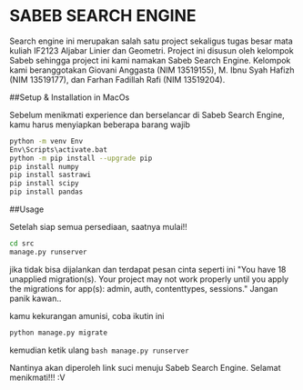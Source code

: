 # SABEB SEARCH ENGINE

Search engine ini merupakan salah satu project sekaligus tugas besar mata kuliah IF2123 Aljabar Linier dan Geometri. Project ini disusun oleh kelompok Sabeb sehingga project ini kami namakan Sabeb Search Engine. Kelompok kami beranggotakan Giovani Anggasta (NIM 13519155), M. Ibnu Syah Hafizh (NIM 13519177), dan Farhan Fadillah Rafi (NIM 13519204).

##Setup & Installation in MacOs 

Sebelum menikmati experience dan berselancar di Sabeb Search Engine, kamu harus menyiapkan beberapa barang wajib

```bash
python -m venv Env
Env\Scripts\activate.bat
python -m pip install --upgrade pip
pip install numpy
pip install sastrawi
pip install scipy
pip install pandas
```

##Usage

Setelah siap semua persediaan, saatnya mulai!!

```bash
cd src
manage.py runserver
```
jika tidak bisa dijalankan dan terdapat pesan cinta seperti ini "You have 18 unapplied migration(s). Your project may not work properly until you apply the migrations for app(s): admin, auth, contenttypes, sessions." Jangan panik kawan..

kamu kekurangan amunisi, coba ikutin ini

```bash
python manage.py migrate
```
kemudian ketik ulang  ```bash manage.py runserver```

Nantinya akan diperoleh link suci menuju Sabeb Search Engine. Selamat menikmati!!! :V

